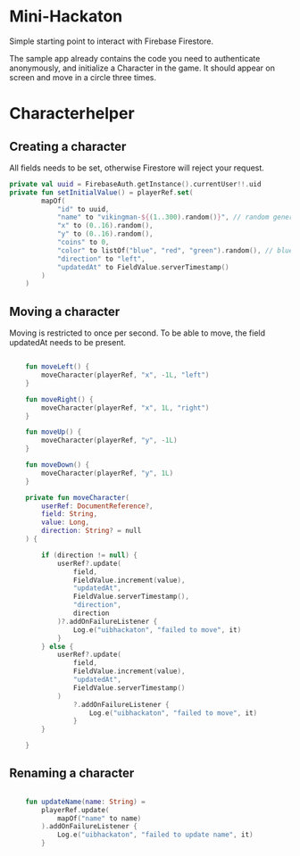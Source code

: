 # Mini-Hackaton

Simple starting point to interact with Firebase Firestore.

The sample app already contains the code you need to authenticate anonymously, and initialize a Character in the game.
It should appear on screen and move in a circle three times.

# Characterhelper

## Creating a character

All fields needs to be set, otherwise Firestore will reject your request.

```kotlin 
private val uuid = FirebaseAuth.getInstance().currentUser!!.uid
private fun setInitialValue() = playerRef.set(
        mapOf(
            "id" to uuid,
            "name" to "vikingman-${(1..300).random()}", // random generic viking name
            "x" to (0..16).random(),
            "y" to (0..16).random(),
            "coins" to 0,
            "color" to listOf("blue", "red", "green").random(), // blue/red/green are the only valid colors
            "direction" to "left",
            "updatedAt" to FieldValue.serverTimestamp()
        )
    )

```

## Moving a character

Moving is restricted to once per second. 
To be able to move, the field updatedAt needs to be present.

```kotlin

    fun moveLeft() {
        moveCharacter(playerRef, "x", -1L, "left")
    }

    fun moveRight() {
        moveCharacter(playerRef, "x", 1L, "right")
    }

    fun moveUp() {
        moveCharacter(playerRef, "y", -1L)
    }

    fun moveDown() {
        moveCharacter(playerRef, "y", 1L)
    }

    private fun moveCharacter(
        userRef: DocumentReference?,
        field: String,
        value: Long,
        direction: String? = null
    ) {

        if (direction != null) {
            userRef?.update(
                field,
                FieldValue.increment(value),
                "updatedAt",
                FieldValue.serverTimestamp(),
                "direction",
                direction
            )?.addOnFailureListener {
                Log.e("uibhackaton", "failed to move", it)
            }
        } else {
            userRef?.update(
                field,
                FieldValue.increment(value),
                "updatedAt",
                FieldValue.serverTimestamp()
            )
                ?.addOnFailureListener {
                    Log.e("uibhackaton", "failed to move", it)
                }
        }

    }

```

## Renaming a character

```kotlin

    fun updateName(name: String) =
        playerRef.update(
            mapOf("name" to name)
        ).addOnFailureListener {
            Log.e("uibhackaton", "failed to update name", it)
        }
```



